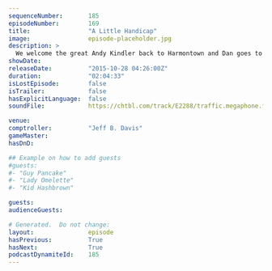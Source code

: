 ```yaml
---
sequenceNumber:       185
episodeNumber:        169
title:                "A Little Handicap"
image:                episode-placeholder.jpg
description: >
  We welcome the great Andy Kindler back to Harmontown and Dan goes to the haunted hayride and something incredibly offensive happens. Watch the video at harmontown.com/live! Become a member!
showDate:             
releaseDate:          "2015-10-28 04:26:00Z"
duration:             "02:04:33"
isLostEpisode:        false
isTrailer:            false
hasExplicitLanguage:  false
soundFile:            https://chtbl.com/track/E2288/traffic.megaphone.fm/STA1112536018.mp3?updated=1561153550

venue:                
comptroller:          "Jeff B. Davis"
gameMaster:           
hasDnD:               

## Example on how to add guests
#guests:
#- "Guy Pancake"
#- "Lady Omelette"
#- "Kid Hashbrown"

guests:
audienceGuests:

# Generated.  Do not change:
layout:               episode
hasPrevious:          True
hasNext:              True
podcastDynamiteId:    185
---
```

